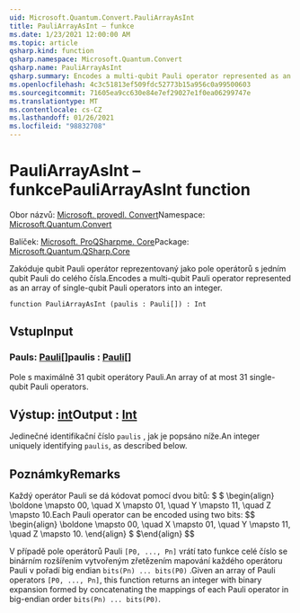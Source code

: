 ```yaml
---
uid: Microsoft.Quantum.Convert.PauliArrayAsInt
title: PauliArrayAsInt – funkce
ms.date: 1/23/2021 12:00:00 AM
ms.topic: article
qsharp.kind: function
qsharp.namespace: Microsoft.Quantum.Convert
qsharp.name: PauliArrayAsInt
qsharp.summary: Encodes a multi-qubit Pauli operator represented as an array of single-qubit Pauli operators into an integer.
ms.openlocfilehash: 4c3c51813ef509fdc52773b15a956c0a99500603
ms.sourcegitcommit: 71605ea9cc630e84e7ef29027e1f0ea06299747e
ms.translationtype: MT
ms.contentlocale: cs-CZ
ms.lasthandoff: 01/26/2021
ms.locfileid: "98832708"
---
```

# <a name="pauliarrayasint-function"></a><span data-ttu-id="eb800-102">PauliArrayAsInt – funkce</span><span class="sxs-lookup"><span data-stu-id="eb800-102">PauliArrayAsInt function</span></span>

<span data-ttu-id="eb800-103">Obor názvů: [Microsoft. provedl. Convert](xref:Microsoft.Quantum.Convert)</span><span class="sxs-lookup"><span data-stu-id="eb800-103">Namespace: [Microsoft.Quantum.Convert](xref:Microsoft.Quantum.Convert)</span></span>

<span data-ttu-id="eb800-104">Balíček: [Microsoft. ProQSharpme. Core](https://nuget.org/packages/Microsoft.Quantum.QSharp.Core)</span><span class="sxs-lookup"><span data-stu-id="eb800-104">Package: [Microsoft.Quantum.QSharp.Core](https://nuget.org/packages/Microsoft.Quantum.QSharp.Core)</span></span>


<span data-ttu-id="eb800-105">Zakóduje qubit Pauli operátor reprezentovaný jako pole operátorů s jedním qubit Pauli do celého čísla.</span><span class="sxs-lookup"><span data-stu-id="eb800-105">Encodes a multi-qubit Pauli operator represented as an array of single-qubit Pauli operators into an integer.</span></span>

```qsharp
function PauliArrayAsInt (paulis : Pauli[]) : Int
```


## <a name="input"></a><span data-ttu-id="eb800-106">Vstup</span><span class="sxs-lookup"><span data-stu-id="eb800-106">Input</span></span>

### <a name="paulis--pauli"></a><span data-ttu-id="eb800-107">Pauls: [Pauli](xref:microsoft.quantum.lang-ref.pauli)[]</span><span class="sxs-lookup"><span data-stu-id="eb800-107">paulis : [Pauli](xref:microsoft.quantum.lang-ref.pauli)[]</span></span>

<span data-ttu-id="eb800-108">Pole s maximálně 31 qubit operátory Pauli.</span><span class="sxs-lookup"><span data-stu-id="eb800-108">An array of at most 31 single-qubit Pauli operators.</span></span>



## <a name="output--int"></a><span data-ttu-id="eb800-109">Výstup: [int](xref:microsoft.quantum.lang-ref.int)</span><span class="sxs-lookup"><span data-stu-id="eb800-109">Output : [Int](xref:microsoft.quantum.lang-ref.int)</span></span>

<span data-ttu-id="eb800-110">Jedinečné identifikační číslo `paulis` , jak je popsáno níže.</span><span class="sxs-lookup"><span data-stu-id="eb800-110">An integer uniquely identifying `paulis`, as described below.</span></span>

## <a name="remarks"></a><span data-ttu-id="eb800-111">Poznámky</span><span class="sxs-lookup"><span data-stu-id="eb800-111">Remarks</span></span>

<span data-ttu-id="eb800-112">Každý operátor Pauli se dá kódovat pomocí dvou bitů: $ $ \begin{align} \boldone \mapsto 00, \quad X \mapsto 01, \quad Y \mapsto 11, \quad Z \mapsto 10.</span><span class="sxs-lookup"><span data-stu-id="eb800-112">Each Pauli operator can be encoded using two bits: $$ \begin{align} \boldone \mapsto 00, \quad X \mapsto 01, \quad Y \mapsto 11, \quad Z \mapsto 10.</span></span>
<span data-ttu-id="eb800-113">\end{align} $ $</span><span class="sxs-lookup"><span data-stu-id="eb800-113">\end{align} $$</span></span>

<span data-ttu-id="eb800-114">V případě pole operátorů Pauli `[P0, ..., Pn]` vrátí tato funkce celé číslo se binárním rozšířením vytvořeným zřetězením mapování každého operátoru Pauli v pořadí big endian `bits(Pn) ... bits(P0)` .</span><span class="sxs-lookup"><span data-stu-id="eb800-114">Given an array of Pauli operators `[P0, ..., Pn]`, this function returns an integer with binary expansion formed by concatenating the mappings of each Pauli operator in big-endian order `bits(Pn) ... bits(P0)`.</span></span>